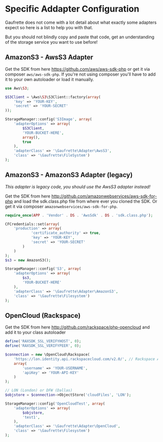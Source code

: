 # Specific Addapter Configuration

Gaufrette does not come with a lot detail about what exactly some adapters expect so here is a list to help you with that.

But you should not blindly copy and paste that code, get an understanding of the storage service you want to use before!

## AmazonS3 - AwsS3 Adapter

Get the SDK from here https://github.com/aws/aws-sdk-php or get it via composer ```aws/aws-sdk-php```. If you're not using composer you'll have to add it to your own autoloader or load it manually.

```php
use Aws\S3;

$S3Client = \Aws\S3\S3Client::factory(array(
	'key' => 'YOUR-KEY',
	'secret' => 'YOUR-SECRET'
));

StorageManager::config('S3Image', array(
	'adapterOptions' => array(
		$S3Client,
		'YOUR-BUCKET-HERE',
		array(),
		true
	),
	'adapterClass' => '\Gaufrette\Adapter\AwsS3',
	'class' => '\Gaufrette\FileSystem')
);
```

## AmazonS3 - AmazonS3 Adapter (legacy)

*This adapter is legacy code, you should use the AwsS3 adapter instead!*

Get the SDK from here http://github.com/amazonwebservices/aws-sdk-for-php and load the sdk.class.php file from where ever you cloned the SDK. Or get it via composer ```amazonwebservices/aws-sdk-for-php```.

```php
require_once(APP . 'Vendor' . DS . 'AwsSdk' . DS . 'sdk.class.php');

CFCredentials::set(array(
	'production' => array(
			'certificate_authority' => true,
			'key' => 'YOUR-KEY',
			'secret' => 'YOUR-SECRET'
		)
	)
);
$s3 = new AmazonS3();

StorageManager::config('S3', array(
	'adapterOptions' => array(
		$s3,
		'YOUR-BUCKET-HERE'
	),
	'adapterClass' => '\Gaufrette\Adapter\AmazonS3',
	'class' => '\Gaufrette\Filesystem')
);
```

## OpenCloud (Rackspace)

Get the SDK from here http://github.com/rackspace/php-opencloud and add it to your class autoloader

```php
define('RAXSDK_SSL_VERIFYHOST', 0);
define('RAXSDK_SSL_VERIFYPEER', 0);

$connection = new \OpenCloud\Rackspace(
	'https://lon.identity.api.rackspacecloud.com/v2.0/', // Rackspace Auth URL
	array(
		'username' => 'YOUR-USERNAME',
		'apiKey' => 'YOUR-API-KEY'
	)
);

// LON (London) or DFW (Dallas)
$objstore = $connection->ObjectStore('cloudFiles', 'LON');

StorageManager::config('OpenCloudTest', array(
	'adapterOptions' => array(
		$objstore,
		'test1',
	),
	'adapterClass' => '\Gaufrette\Adapter\OpenCloud',
	'class' => '\Gaufrette\Filesystem')
);
```